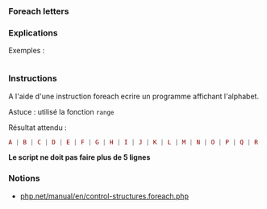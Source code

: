 ### Foreach letters

### Explications



Exemples : 
```php

```

### Instructions

A l'aide d'une instruction foreach ecrire un programme affichant l'alphabet.

Astuce : utilisé la fonction `range`

Résultat attendu : 

```php
A | B | C | D | E | F | G | H | I | J | K | L | M | N | O | P | Q | R | S | T | U | V | W | X | Y | Z
```

**Le script ne doit pas faire plus de 5 lignes**

### Notions

- [php.net/manual/en/control-structures.foreach.php](https://www.php.net/manual/en/control-structures.foreach.php)
